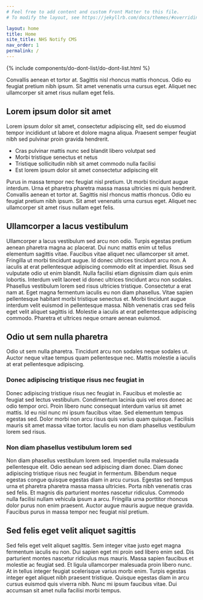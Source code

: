 ```yaml
---
# Feel free to add content and custom Front Matter to this file.
# To modify the layout, see https://jekyllrb.com/docs/themes/#overriding-theme-defaults

layout: home
title: Home
site_title: NHS Notify CMS
nav_order: 1
permalink: /
---
```


{% include components/do-dont-list/do-dont-list.html %}

Convallis aenean et tortor at. Sagittis nisl rhoncus mattis rhoncus. Odio eu feugiat pretium nibh ipsum. Sit amet venenatis urna cursus eget. Aliquet nec ullamcorper sit amet risus nullam eget felis.

## Lorem ipsum dolor sit amet

Lorem ipsum dolor sit amet, consectetur adipiscing elit, sed do eiusmod tempor incididunt ut labore et dolore magna aliqua. Praesent semper feugiat nibh sed pulvinar proin gravida hendrerit.

- Cras pulvinar mattis nunc sed blandit libero volutpat sed
- Morbi tristique senectus et netus
- Tristique sollicitudin nibh sit amet commodo nulla facilisi
- Est lorem ipsum dolor sit amet consectetur adipiscing elit

Purus in massa tempor nec feugiat nisl pretium. Ut morbi tincidunt augue interdum. Urna et pharetra pharetra massa massa ultricies mi quis hendrerit. Convallis aenean et tortor at. Sagittis nisl rhoncus mattis rhoncus. Odio eu feugiat pretium nibh ipsum. Sit amet venenatis urna cursus eget. Aliquet nec ullamcorper sit amet risus nullam eget felis.

## Ullamcorper a lacus vestibulum

Ullamcorper a lacus vestibulum sed arcu non odio. Turpis egestas pretium aenean pharetra magna ac placerat. Dui nunc mattis enim ut tellus elementum sagittis vitae. Faucibus vitae aliquet nec ullamcorper sit amet. Fringilla ut morbi tincidunt augue. Id donec ultrices tincidunt arcu non. A iaculis at erat pellentesque adipiscing commodo elit at imperdiet. Risus sed vulputate odio ut enim blandit. Nulla facilisi etiam dignissim diam quis enim lobortis. Interdum velit laoreet id donec ultrices tincidunt arcu non sodales. Phasellus vestibulum lorem sed risus ultricies tristique. Consectetur a erat nam at. Eget magna fermentum iaculis eu non diam phasellus. Vitae sapien pellentesque habitant morbi tristique senectus et. Morbi tincidunt augue interdum velit euismod in pellentesque massa. Nibh venenatis cras sed felis eget velit aliquet sagittis id. Molestie a iaculis at erat pellentesque adipiscing commodo. Pharetra et ultrices neque ornare aenean euismod.

## Odio ut sem nulla pharetra

Odio ut sem nulla pharetra. Tincidunt arcu non sodales neque sodales ut. Auctor neque vitae tempus quam pellentesque nec. Mattis molestie a iaculis at erat pellentesque adipiscing.

### Donec adipiscing tristique risus nec feugiat in

Donec adipiscing tristique risus nec feugiat in. Faucibus et molestie ac feugiat sed lectus vestibulum. Condimentum lacinia quis vel eros donec ac odio tempor orci. Proin libero nunc consequat interdum varius sit amet mattis. Id eu nisl nunc mi ipsum faucibus vitae. Sed elementum tempus egestas sed. Dolor morbi non arcu risus quis varius quam quisque. Facilisis mauris sit amet massa vitae tortor. Iaculis eu non diam phasellus vestibulum lorem sed risus.

### Non diam phasellus vestibulum lorem sed

Non diam phasellus vestibulum lorem sed. Imperdiet nulla malesuada pellentesque elit. Odio aenean sed adipiscing diam donec. Diam donec adipiscing tristique risus nec feugiat in fermentum. Bibendum neque egestas congue quisque egestas diam in arcu cursus. Egestas sed tempus urna et pharetra pharetra massa massa ultricies. Porta nibh venenatis cras sed felis. Et magnis dis parturient montes nascetur ridiculus. Commodo nulla facilisi nullam vehicula ipsum a arcu. Fringilla urna porttitor rhoncus dolor purus non enim praesent. Auctor augue mauris augue neque gravida. Faucibus purus in massa tempor nec feugiat nisl pretium.

## Sed felis eget velit aliquet sagittis

Sed felis eget velit aliquet sagittis. Sem integer vitae justo eget magna fermentum iaculis eu non. Dui sapien eget mi proin sed libero enim sed. Dis parturient montes nascetur ridiculus mus mauris. Massa sapien faucibus et molestie ac feugiat sed. Et ligula ullamcorper malesuada proin libero nunc. At in tellus integer feugiat scelerisque varius morbi enim. Turpis egestas integer eget aliquet nibh praesent tristique. Quisque egestas diam in arcu cursus euismod quis viverra nibh. Nunc mi ipsum faucibus vitae. Dui accumsan sit amet nulla facilisi morbi tempus.
